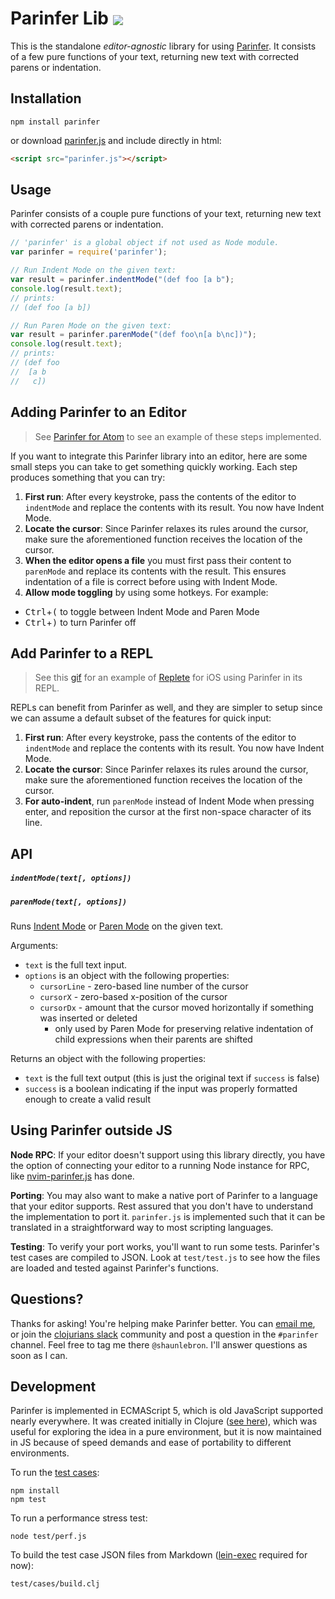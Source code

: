# Parinfer Lib [<img src="https://travis-ci.org/shaunlebron/parinfer.svg?branch=master" valign="middle">](https://travis-ci.org/shaunlebron/parinfer)

This is the standalone _editor-agnostic_ library for using [Parinfer].  It consists
of a few pure functions of your text, returning new text with corrected parens
or indentation.

[Parinfer]:http://shaunlebron.github.io/parinfer/

## Installation

```
npm install parinfer
```

or download [parinfer.js](parinfer.js) and include directly in html:

```html
<script src="parinfer.js"></script>
```

## Usage

Parinfer consists of a couple pure functions of your text, returning new text with
corrected parens or indentation.

```js
// 'parinfer' is a global object if not used as Node module.
var parinfer = require('parinfer');

// Run Indent Mode on the given text:
var result = parinfer.indentMode("(def foo [a b");
console.log(result.text);
// prints:
// (def foo [a b])

// Run Paren Mode on the given text:
var result = parinfer.parenMode("(def foo\n[a b\nc])");
console.log(result.text);
// prints:
// (def foo
//  [a b
//   c])
```

## Adding Parinfer to an Editor

> See [Parinfer for Atom][atom-parinfer] to see an example of these steps implemented.

[atom-parinfer]:https://github.com/oakmac/atom-parinfer

If you want to integrate this Parinfer library into an editor, here are some
small steps you can take to get something quickly working.  Each step produces
something that you can try:

1. __First run__: After every keystroke, pass the contents of the editor to
   `indentMode` and replace the contents with its result.  You now have Indent Mode.
1. __Locate the cursor__: Since Parinfer relaxes its rules around the cursor,
   make sure the aforementioned function receives the location of the cursor.
1. __When the editor opens a file__ you must first pass their content to
  `parenMode` and replace its contents with the result.  This ensures
  indentation of a file is correct before using with Indent Mode.
1. __Allow mode toggling__ by using some hotkeys.  For example:
  - <kbd>Ctrl</kbd>+<kbd>(</kbd> to toggle between Indent Mode and Paren Mode
  - <kbd>Ctrl</kbd>+<kbd>)</kbd> to turn Parinfer off

## Add Parinfer to a REPL

> See this [gif][replete-gif] for an example of [Replete] for iOS using Parinfer in its REPL.

[replete-gif]:https://twitter.com/mfikes/status/668435676438900737
[replete]:https://github.com/mfikes/replete

REPLs can benefit from Parinfer as well, and they are simpler to setup since
we can assume a default subset of the features for quick input:

1. __First run__: After every keystroke, pass the contents of the editor to
   `indentMode` and replace the contents with its result.  You now have Indent
   Mode.
1. __Locate the cursor__: Since Parinfer relaxes its rules around the cursor,
   make sure the aforementioned function receives the location of the cursor.
1. __For auto-indent__, run
   `parenMode` instead of Indent Mode when pressing enter, and reposition the
   cursor at the first non-space character of its line.

## API

##### `indentMode(text[, options])`
##### `parenMode(text[, options])`

Runs
[Indent Mode](http://shaunlebron.github.io/parinfer/#indent-mode)
or
[Paren Mode](http://shaunlebron.github.io/parinfer/#paren-mode)
on the given text.

Arguments:

- `text` is the full text input.
- `options` is an object with the following properties:
  - `cursorLine` - zero-based line number of the cursor
  - `cursorX` - zero-based x-position of the cursor
  - `cursorDx` - amount that the cursor moved horizontally if something was inserted or deleted
    - only used by Paren Mode for preserving relative indentation of child expressions when their parents are shifted

Returns an object with the following properties:

- `text` is the full text output (this is just the original text if `success` is false)
- `success` is a boolean indicating if the input was properly formatted enough to create a valid result

## Using Parinfer outside JS

__Node RPC__: If your editor doesn't support using this library directly, you
have the option of connecting your editor to a running Node instance for RPC,
like [nvim-parinfer.js] has done.

__Porting__: You may also want to make a native port of Parinfer to a language
that your editor supports. Rest assured that you don't have to understand the
implementation to port it.  `parinfer.js` is implemented such that it can be
translated in a straightforward way to most scripting languages.

__Testing__: To verify your port works, you'll want to run some tests.  Parinfer's
test cases are compiled to JSON.  Look at `test/test.js` to see how the files are
loaded and tested against Parinfer's functions.

[nvim-parinfer.js]:https://github.com/snoe/nvim-parinfer.js

## Questions?

Thanks for asking!  You're helping make Parinfer better.  You can [email me], or join the
[clojurians slack] community and post a question in the `#parinfer` channel.
Feel free to tag me there `@shaunlebron`.  I'll answer questions as soon
as I can.

[email me]:shaunewilliams@gmail.com
[clojurians slack]:http://clojurians.net/

## Development

Parinfer is implemented in ECMAScript 5, which is old JavaScript supported
nearly everywhere.  It was created initially in Clojure ([see
here][old-clojure]), which was useful for exploring the idea in a pure
environment, but it is now maintained in JS because of speed demands and ease
of portability to different environments.

To run the [test cases]:

```
npm install
npm test
```

To run a performance stress test:

```
node test/perf.js
```

To build the test case JSON files from Markdown ([lein-exec] required for now):

```
test/cases/build.clj
```

[old-clojure]:https://github.com/shaunlebron/parinfer/tree/clojure/lib
[test cases]:test/cases
[lein-exec]:https://github.com/kumarshantanu/lein-exec
